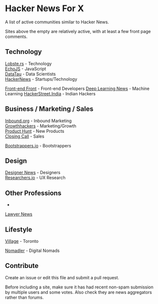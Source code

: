 # Hacker News For X

A list of active communities similar to Hacker News.

Sites above the empty are relatively active, with at least a few front page comments.

## Technology

[Lobste.rs](https://lobste.rs/) - Technology  
[EchoJS](http://www.echojs.com/) - JavaScript  
[DataTau](http://www.datatau.com/) - Data Scientists  
[HackerNews](https://news.ycombinator.com/) - Startups/Technology  
  
[Front-end Front](http://frontendfront.com/) - Front-end Developers
[Deep Learning News](http://news.startup.ml/) - Machine Learning
[HackerStreet.India](http://hackerstreet.in/) - Indian Hackers

## Business / Marketing / Sales

[Inbound.org](http://inbound.org/) - Inbound Marketing  
[Growthhackers](http://growthhackers.com/) - Marketing/Growth  
[Product Hunt](http://www.producthunt.com/) - New Products  
[Closing Call](http://closingcall.co/) - Sales  
  
[Bootstrappers.io](http://www.bootstrappers.io/) - Bootstrappers  

## Design

[Designer News](https://www.designernews.co/) - Designers  
[Researchers.io](http://researchers.io/) - UX Research

## Other Professions

-

[Lawyer News](https://lawyeritis.com/)

## Lifestyle

[Village](http://www.itsonvillage.com/) - Toronto
  
[Nomadler](http://nomadler.com/) - Digital Nomads  

## Contribute

Create an issue or edit this file and submit a pull request.

Before including a site, make sure it has had recent non-spam submission by multiple users and some votes. Also check they are news aggregators rather than forums.
